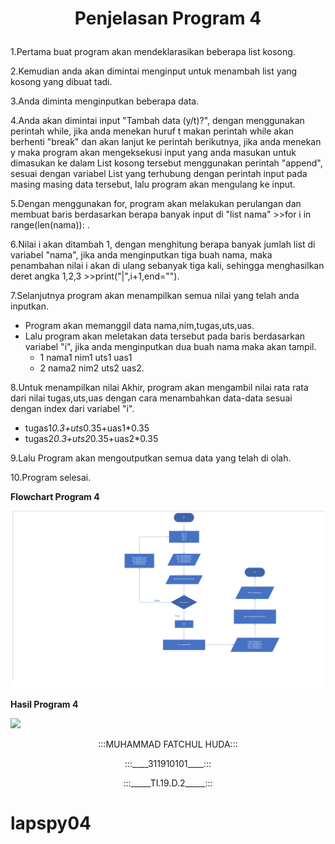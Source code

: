 # <p align="center">Penjelasan Program 4</p>

1.Pertama buat program akan mendeklarasikan beberapa list kosong.

2.Kemudian anda akan dimintai menginput untuk menambah list yang kosong yang dibuat tadi.

3.Anda diminta menginputkan beberapa data.

4.Anda akan dimintai input "Tambah data (y/t)?", dengan menggunakan perintah while, jika anda menekan huruf t makan perintah while akan berhenti "break" dan akan lanjut ke perintah berikutnya, jika anda menekan y maka program akan mengeksekusi input yang anda masukan untuk dimasukan ke dalam List kosong tersebut menggunakan perintah "append", sesuai dengan variabel List yang terhubung dengan perintah input pada masing masing data tersebut, lalu program akan mengulang ke input.

5.Dengan menggunakan for, program akan melakukan perulangan dan membuat baris berdasarkan berapa banyak input di "list nama" >>for i in range(len(nama)): .

6.Nilai i akan ditambah 1, dengan menghitung berapa banyak jumlah list di variabel "nama", jika anda menginputkan tiga buah nama, maka penambahan nilai i akan di ulang sebanyak tiga kali, sehingga menghasilkan deret angka 1,2,3 >>print("|",i+1,end="").

7.Selanjutnya program akan menampilkan semua nilai yang telah anda inputkan.

* Program akan memanggil data nama,nim,tugas,uts,uas.
* Lalu program akan meletakan data tersebut pada baris berdasarkan variabel "i", jika anda menginputkan dua buah nama maka akan tampil.
     * 1 nama1 nim1 uts1 uas1
     * 2 nama2 nim2 uts2 uas2.

8.Untuk menampilkan nilai Akhir, program akan mengambil nilai rata rata dari nilai tugas,uts,uas dengan cara menambahkan data-data sesuai dengan index dari variabel "i".

* tugas1*0.3+uts*0.35+uas1*0.35
* tugas2*0.3+uts2*0.35+uas2*0.35

9.Lalu Program akan mengoutputkan semua data yang telah di olah.

10.Program selesai.

<strong>Flowchart Program 4</strong>

![](screanshot.jpg)

<strong>Hasil Program 4</strong>

![](hasillapspy4.jpg)

<p align="center">:::MUHAMMAD FATCHUL HUDA:::</br></p>
<p align="center">:::____311910101____:::</br></p>
<p align="center">:::_____TI.19.D.2_____:::</br></p>

# lapspy04
